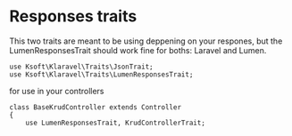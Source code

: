 # Responses traits

This two traits are meant to be using deppening on your respones, but the LumenResponsesTrait should work fine
for boths: Laravel and Lumen.

```
use Ksoft\Klaravel\Traits\JsonTrait;
use Ksoft\Klaravel\Traits\LumenResponsesTrait;
```

for use in your controllers

```
class BaseKrudController extends Controller
{
    use LumenResponsesTrait, KrudControllerTrait;
```
